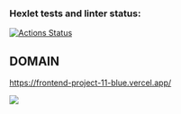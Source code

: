 ### Hexlet tests and linter status:
[![Actions Status](https://github.com/AlexArtsy/frontend-project-11/workflows/hexlet-check/badge.svg)](https://github.com/AlexArtsy/frontend-project-11/actions)

## DOMAIN
https://frontend-project-11-blue.vercel.app/

<a href="https://codeclimate.com/github/AlexArtsy/frontend-project-11/maintainability"><img src="https://api.codeclimate.com/v1/badges/bbe18ca2ccf270c79144/maintainability" /></a>
